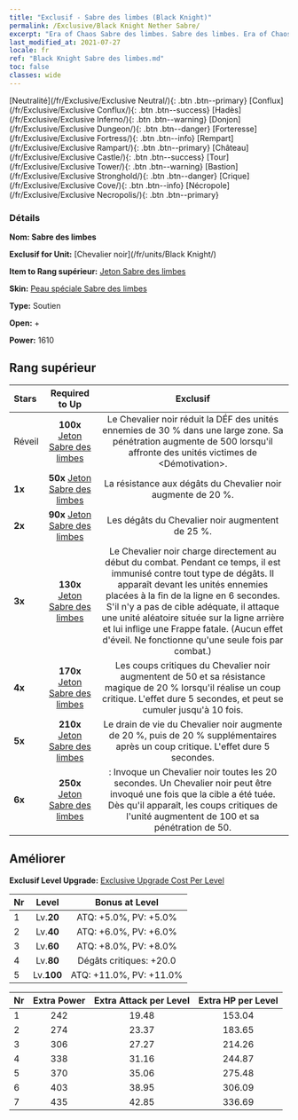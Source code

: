 ```yaml
---
title: "Exclusif - Sabre des limbes (Black Knight)"
permalink: /Exclusive/Black Knight Nether Sabre/
excerpt: "Era of Chaos Sabre des limbes. Sabre des limbes. Era of Chaos Exclusif Sabre des limbes. Chevalier noir Exclusif."
last_modified_at: 2021-07-27
locale: fr
ref: "Black Knight Sabre des limbes.md"
toc: false
classes: wide
---
```

 [Neutralité](/fr/Exclusive/Exclusive Neutral/){: .btn .btn--primary} [Conflux](/fr/Exclusive/Exclusive Conflux/){: .btn .btn--success} [Hadès](/fr/Exclusive/Exclusive Inferno/){: .btn .btn--warning} [Donjon](/fr/Exclusive/Exclusive Dungeon/){: .btn .btn--danger} [Forteresse](/fr/Exclusive/Exclusive Fortress/){: .btn .btn--info} [Rempart](/fr/Exclusive/Exclusive Rampart/){: .btn .btn--primary} [Château](/fr/Exclusive/Exclusive Castle/){: .btn .btn--success} [Tour](/fr/Exclusive/Exclusive Tower/){: .btn .btn--warning} [Bastion](/fr/Exclusive/Exclusive Stronghold/){: .btn .btn--danger} [Crique](/fr/Exclusive/Exclusive Cove/){: .btn .btn--info} [Nécropole](/fr/Exclusive/Exclusive Necropolis/){: .btn .btn--primary} 

### Détails
 **Nom: Sabre des limbes** 

 **Exclusif for Unit:** [Chevalier noir](/fr/units/Black Knight/) 

 **Item to Rang supérieur:** [Jeton Sabre des limbes](/ItemsFR/con_979/)

 **Skin:** [Peau spéciale Sabre des limbes](/ItemsFR/con_647/)

 **Type:** Soutien

 **Open:** +

 **Power:** 1610

## Rang supérieur

  |     Stars    |  Required to Up | Exclusif |
  |:-------------|:---------------:|:---------------:|
  |  Réveil  | **100x** [Jeton Sabre des limbes](/ItemsFR/con_979/) | Le Chevalier noir réduit la DÉF des unités ennemies de 30 % dans une large zone. Sa pénétration augmente de 500 lorsqu'il affronte des unités victimes de <Démotivation>. |
  | **1x** <i class="fas fa-star"/> | **50x** [Jeton Sabre des limbes](/ItemsFR/con_979/) | La résistance aux dégâts du Chevalier noir augmente de 20 %. |
  | **2x** <i class="fas fa-star"/> | **90x** [Jeton Sabre des limbes](/ItemsFR/con_979/) | Les dégâts du Chevalier noir augmentent de 25 %. |
  | **3x** <i class="fas fa-star"/> | **130x** [Jeton Sabre des limbes](/ItemsFR/con_979/) | Le Chevalier noir charge directement au début du combat. Pendant ce temps, il est immunisé contre tout type de dégâts. Il apparaît devant les unités ennemies placées à la fin de la ligne en 6 secondes. S'il n'y a pas de cible adéquate, il attaque une unité aléatoire située sur la ligne arrière et lui inflige une Frappe fatale. (Aucun effet d'éveil. Ne fonctionne qu'une seule fois par combat.) |
  | **4x** <i class="fas fa-star"/> | **170x** [Jeton Sabre des limbes](/ItemsFR/con_979/) | Les coups critiques du Chevalier noir augmentent de 50 et sa résistance magique de 20 % lorsqu'il réalise un coup critique. L'effet dure 5 secondes, et peut se cumuler jusqu'à 10 fois. |
  | **5x** <i class="fas fa-star"/> | **210x** [Jeton Sabre des limbes](/ItemsFR/con_979/) | Le drain de vie du Chevalier noir augmente de 20 %, puis de 20 % supplémentaires après un coup critique. L'effet dure 5 secondes. |
  | **6x** <i class="fas fa-star"/> | **250x** [Jeton Sabre des limbes](/ItemsFR/con_979/) | <Renaissance du roi> : Invoque un Chevalier noir toutes les 20 secondes. Un Chevalier noir peut être invoqué une fois que la cible a été tuée. Dès qu'il apparaît, les coups critiques de l'unité augmentent de 100 et sa pénétration de 50. |


## Améliorer
 **Exclusif Level Upgrade:** [Exclusive Upgrade Cost Per Level](/Exclusive/ExclusiveUpgradeCostPerLevel/)

  |  Nr  |   Level  | Bonus at Level |
  |:-----|:--------:|:--------------:|
  | 1 | Lv.**20** | ATQ: +5.0%, PV: +5.0% |
  | 2 | Lv.**40** | ATQ: +6.0%, PV: +6.0% |
  | 3 | Lv.**60** | ATQ: +8.0%, PV: +8.0% |
  | 4 | Lv.**80** | Dégâts critiques: +20.0 |
  | 5 | Lv.**100** | ATQ: +11.0%, PV: +11.0% |


  |  Nr  |  Extra Power | Extra Attack per Level | Extra HP per Level |
  |:-----|:--------:|:--------:|:--------:|
  | 1 | 242 | 19.48 | 153.04 |
  | 2 | 274 | 23.37 | 183.65 |
  | 3 | 306 | 27.27 | 214.26 |
  | 4 | 338 | 31.16 | 244.87 |
  | 5 | 370 | 35.06 | 275.48 |
  | 6 | 403 | 38.95 | 306.09 |
  | 7 | 435 | 42.85 | 336.69 |


